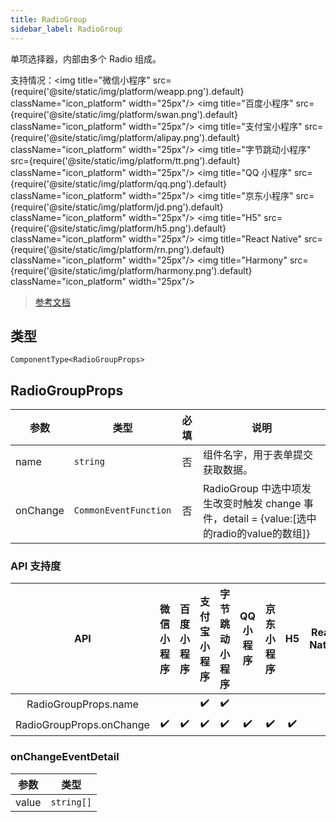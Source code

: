 ```yaml
---
title: RadioGroup
sidebar_label: RadioGroup
---
```


单项选择器，内部由多个 Radio 组成。

支持情况：<img title="微信小程序" src={require('@site/static/img/platform/weapp.png').default} className="icon_platform" width="25px"/> <img title="百度小程序" src={require('@site/static/img/platform/swan.png').default} className="icon_platform" width="25px"/> <img title="支付宝小程序" src={require('@site/static/img/platform/alipay.png').default} className="icon_platform" width="25px"/> <img title="字节跳动小程序" src={require('@site/static/img/platform/tt.png').default} className="icon_platform" width="25px"/> <img title="QQ 小程序" src={require('@site/static/img/platform/qq.png').default} className="icon_platform" width="25px"/> <img title="京东小程序" src={require('@site/static/img/platform/jd.png').default} className="icon_platform" width="25px"/> <img title="H5" src={require('@site/static/img/platform/h5.png').default} className="icon_platform" width="25px"/> <img title="React Native" src={require('@site/static/img/platform/rn.png').default} className="icon_platform" width="25px"/> <img title="Harmony" src={require('@site/static/img/platform/harmony.png').default} className="icon_platform" width="25px"/>

> [参考文档](https://developers.weixin.qq.com/miniprogram/dev/component/radio-group.html)

## 类型

```tsx
ComponentType<RadioGroupProps>
```

## RadioGroupProps

| 参数 | 类型 | 必填 | 说明 |
| --- | --- | :---: | --- |
| name | `string` | 否 | 组件名字，用于表单提交获取数据。 |
| onChange | `CommonEventFunction` | 否 | RadioGroup 中选中项发生改变时触发 change 事件，detail = {value:[选中的radio的value的数组]} |

### API 支持度

| API | 微信小程序 | 百度小程序 | 支付宝小程序 | 字节跳动小程序 | QQ 小程序 | 京东小程序 | H5 | React Native | Harmony |
| :---: | :---: | :---: | :---: | :---: | :---: | :---: | :---: | :---: | :---: |
| RadioGroupProps.name |  |  | ✔️ | ✔️ |  |  |  |  |  |
| RadioGroupProps.onChange | ✔️ | ✔️ | ✔️ | ✔️ | ✔️ | ✔️ | ✔️ |  |  |

### onChangeEventDetail

| 参数 | 类型 |
| --- | --- |
| value | `string[]` |
